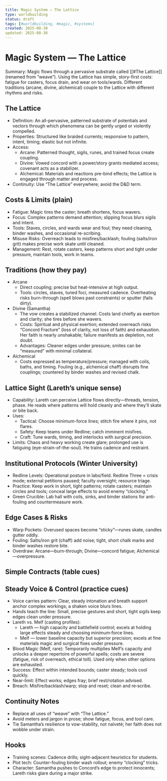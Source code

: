 ```yaml
---
title: Magic System — The Lattice
type: worldbuilding
status: draft
tags: [#worldbuilding, #magic, #systems]
created: 2025-08-30
updated: 2025-08-30
---
```


# Magic System — The Lattice

Summary: Magic flows through a pervasive substrate called [[#The Lattice]] (renamed from “weave”). Using the Lattice has simple, story-first costs: fatigue for casters, focus drain, and wear on tools/wards. Different traditions (arcane, divine, alchemical) couple to the Lattice with different rhythms and risks.

## The Lattice
- Definition: An all-pervasive, patterned substrate of potentials and vectors through which phenomena can be gently urged or violently compelled.
- Properties: Structured like braided currents; responsive to pattern, intent, timing; elastic but not infinite.
- Access:
  - Arcane: Patterned thought, sigils, runes, and trained focus create coupling.
  - Divine: Vowed concord with a power/story grants mediated access; covenant acts as a stabilizer.
  - Alchemical: Materials and reactions pre-bind effects; the Lattice is engaged through matter and process.
- Continuity: Use “The Lattice” everywhere; avoid the D&D term.

## Costs & Limits (plain)
- Fatigue: Magic tires the caster; breath shortens, focus wavers.
- Focus: Complex patterns demand attention; slipping focus blurs sigils and intent.
- Tools: Staves, circles, and wards wear and foul; they need cleaning, binder washes, and occasional re-scribing.
- Misuse Risks: Overreach leads to misfires/backlash; fouling (salts/iron grit) makes precise work skate until cleaned.
- Management: Rest, rotate casters, keep patterns short and tight under pressure, maintain tools, work in teams.

## Traditions (how they pay)
- Arcane
  - Direct coupling; precise but heat-intensive at high output.
  - Tools: circles, staves, tuned foci, measured cadence. Overheating risks burn-through (spell blows past constraints) or sputter (fails dirty).
- Divine (Samantha)
  - The vow creates a stabilized channel. Costs land chiefly as exertion and clarity; she tires before she wavers.
  - Costs: Spiritual and physical exertion; extended overreach risks “Concord Fracture” (loss of clarity, not loss of faith) and exhaustion. Her faith is nearly unshakable; failure manifests as depletion, not doubt.
  - Advantages: Cleaner edges under pressure; smites can be “measured” with minimal collateral.
- Alchemical
  - Costs expressed as temperature/pressure; managed with coils, baths, and timing. Fouling (e.g., alchemical chaff) disrupts fine couplings; countered by binder washes and revised chalk.

## Lattice Sight (Lareth’s unique sense)
- Capability: Lareth can perceive Lattice flows directly—threads, tension, phase. He reads where patterns will hold cleanly and where they’ll skate or bite back.
- Uses: 
  - Tactical: Choose minimum-force lines; stitch fire where it pins, not flares.
  - Safety: Keep teams under Redline; catch imminent misfires.
  - Craft: Tune wards, timing, and interlocks with surgical precision.
- Limits: Chaos and heavy working create glare; prolonged use is fatiguing (eye-strain-of-the-soul). He trains cadence and restraint.

## Institutional Protocols (Winter University)
- Redline Levels: Operational posture in labs/field. Redline Three = crisis mode; external petitions paused; faculty oversight; resource triage.
- Practice: Keep work in short, tight patterns; rotate casters; maintain circles and tools; conceal large effects to avoid enemy “clocking.”
- Green Crucible: Lab hall with coils, sinks, and binder stations for anti-fouling and countermeasure work.

## Edge Cases & Risks
- Warp Pockets: Overused spaces become “sticky”—runes skate, candles gutter oddly.
- Fouling: Salts/iron grit (chaff) add noise; tight, short chalk marks and binder washes restore bite.
- Overdraw: Arcane—burn-through; Divine—concord fatigue; Alchemical—overpressure.

## Simple Contracts (table cues)
## Steady Voice & Control (practice cues)
- Voice carries pattern: Clear, steady intonation and breath support anchor complex workings; a shaken voice blurs lines.
- Hands teach the line: Small, precise gestures and short, tight sigils keep edges clean under pressure.
- Lareth vs. Melf (casting profiles):
  - Lareth — high capacity and battlefield control; excels at holding large effects steady and choosing minimum‑force lines.
  - Melf — lower baseline capacity but superior precision; excels at fine materials magic and surgical fixes under pressure.
- Blood Magic (Melf, rare): Temporarily multiplies Melf’s capacity and unlocks a deeper repertoire of powerful spells; costs are severe (fatigue, risk of overreach, ethical toll). Used only when other options are exhausted.
- Success: Effect within intended bounds; caster steady; tools cool quickly.
- Near-limit: Effect works; edges fray; brief rest/rotation advised.
- Breach: Misfire/backlash/warp; stop and reset; clean and re‑scribe.

## Continuity Notes
- Replace all uses of “weave” with “The Lattice.”
- Avoid meters and jargon in prose; show fatigue, focus, and tool care.
- Tie Samantha’s resilience to vow-stability, not naïveté; her faith does not wobble under strain.

## Hooks
- Training scenes: Cadence drills; sight-adjacent heuristics for students.
- Plot tech: Counter-fouling binder wash rollout; enemy “clocking” tricks.
- Character: Samantha pushes to Concord’s edge to protect innocents; Lareth risks glare during a major strike.
